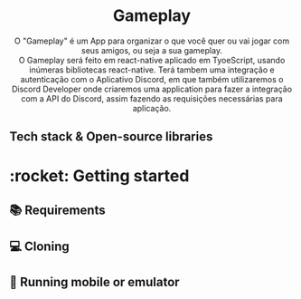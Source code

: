 <h1 align="center">Gameplay</h1>

<p align="center">  
O "Gameplay" é um App para organizar o que você quer ou vai jogar com seus amigos, ou seja a sua gameplay.<br>
O Gameplay será feito em react-native aplicado em TyoeScript, usando inúmeras bibliotecas react-native. Terá tambem uma integração e autenticação com o Aplicativo Discord, em que também utilizaremos o Discord Developer onde criaremos uma application para fazer a integração com a API do Discord, assim fazendo as requisições necessárias para aplicação.
</p>

## Tech stack & Open-source libraries


<h1>:rocket: Getting started</h1>

## :books: Requirements

## :computer: Cloning

## :iphone: Running mobile or emulator
